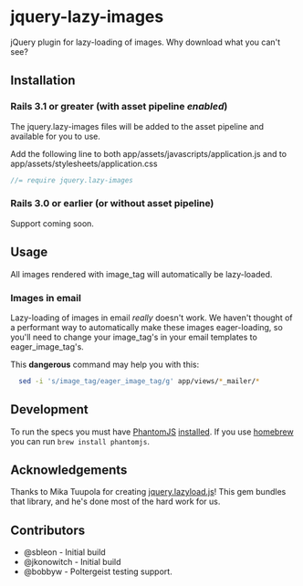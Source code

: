 # jquery-lazy-images

jQuery plugin for lazy-loading of images. Why download what you can't see?

## Installation

### Rails 3.1 or greater (with asset pipeline *enabled*)

The jquery.lazy-images files will be added to the asset pipeline and available for you to use.

Add the following line to both app/assets/javascripts/application.js and to app/assets/stylesheets/application.css

```js
//= require jquery.lazy-images
```

### Rails 3.0 or earlier (or without asset pipeline)

Support coming soon.

## Usage

All images rendered with image_tag will automatically be lazy-loaded.

### Images in email

Lazy-loading of images in email *really* doesn't work. We haven't thought of a performant way
to automatically make these images eager-loading, so you'll need to change your image_tag's in
your email templates to eager_image_tag's.

This **dangerous** command may help you with this:

```bash
  sed -i 's/image_tag/eager_image_tag/g' app/views/*_mailer/*
```

## Development

To run the specs you must have [PhantomJS](http://phantomjs.org/) [installed](http://phantomjs.org/build.html).
If you use [homebrew](http://mxcl.github.com/homebrew/) you can run `brew install phantomjs`.

## Acknowledgements

Thanks to Mika Tuupola for creating [jquery.lazyload.js](http://www.appelsiini.net/projects/lazyload)!
This gem bundles that library, and he's done most of the hard work for us.

## Contributors

* @sbleon - Initial build
* @jkonowitch - Initial build
* @bobbyw - Poltergeist testing support.
